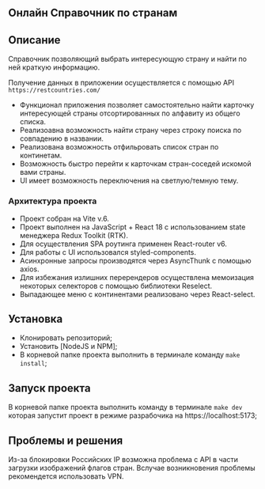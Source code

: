 ## Онлайн Справочник по странам
## Описание
Справочник позволяющий выбрать интересующую страну и найти по ней краткую информацию.

Получение данных в приложении осуществляется с помощью API `https://restcountries.com/`

- Функционал приложения позволяет самостоятельно найти карточку интересующей страны отсортированных по алфавиту из общего списка.
- Реализоавна возможность найти страну через строку поиска по совпадению в названии.
- Реализована возможность отфильровать список стран по континетам.
- Возможность быстро перейти к карточкам стран-соседей искомой вами страны.
- UI имеет возможность переключения на светлую/темную тему.

### Архитектура проекта
- Проект собран на Vite v.6.
- Проект выполнен на JavaScript + React 18 с использованием state менеджера Redux Toolkit (RTK).
- Для осуществления SPA роутинга применен React-router v6.
- Для работы с UI использовался styled-components.
- Асинхронные запросы производятся через AsyncThunk с помощью axios.
- Для избежания излишних перерендеров осуществлена мемоизация некоторых селекторов с помощью библиотеки Reselect.
- Выпадающее меню с континентами реализовано через React-select.

## Установка
- Клонировать репозиторий;
- Установить [NodeJS и NPM];
- В корневой папке проекта выполнить в терминале команду `make install`;

## Запуск проекта
В корневой папке проекта выполнить команду в терминале `make dev` которая запустит проект в режиме разрабочика на https://localhost:5173;

## Проблемы и решения
Из-за блокировки Российских IP возможна проблема с API в части загрузки изображений флагов стран. Вслучае возникновения проблемы рекомендется использовать VPN.
